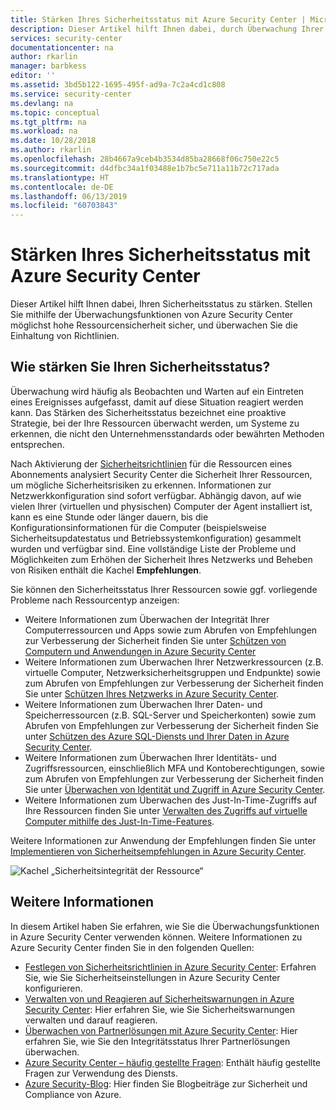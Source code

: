 ```yaml
---
title: Stärken Ihres Sicherheitsstatus mit Azure Security Center | Microsoft-Dokumentation
description: Dieser Artikel hilft Ihnen dabei, durch Überwachung Ihrer Ressourcen in Azure Security Center Ihren Sicherheitsstatus zu stärken.
services: security-center
documentationcenter: na
author: rkarlin
manager: barbkess
editor: ''
ms.assetid: 3bd5b122-1695-495f-ad9a-7c2a4cd1c808
ms.service: security-center
ms.devlang: na
ms.topic: conceptual
ms.tgt_pltfrm: na
ms.workload: na
ms.date: 10/28/2018
ms.author: rkarlin
ms.openlocfilehash: 28b4667a9ceb4b3534d85ba28668f06c750e22c5
ms.sourcegitcommit: d4dfbc34a1f03488e1b7bc5e711a11b72c717ada
ms.translationtype: HT
ms.contentlocale: de-DE
ms.lasthandoff: 06/13/2019
ms.locfileid: "60703843"
---
```

# <a name="strengthen-your-security-posture-with-azure-security-center"></a>Stärken Ihres Sicherheitsstatus mit Azure Security Center
Dieser Artikel hilft Ihnen dabei, Ihren Sicherheitsstatus zu stärken. Stellen Sie mithilfe der Überwachungsfunktionen von Azure Security Center möglichst hohe Ressourcensicherheit sicher, und überwachen Sie die Einhaltung von Richtlinien.

## <a name="how-do-you-strengthen-your-security-posture"></a>Wie stärken Sie Ihren Sicherheitsstatus?
Überwachung wird häufig als Beobachten und Warten auf ein Eintreten eines Ereignisses aufgefasst, damit auf diese Situation reagiert werden kann. Das Stärken des Sicherheitsstatus bezeichnet eine proaktive Strategie, bei der Ihre Ressourcen überwacht werden, um Systeme zu erkennen, die nicht den Unternehmensstandards oder bewährten Methoden entsprechen.

Nach Aktivierung der [Sicherheitsrichtlinien](tutorial-security-policy.md) für die Ressourcen eines Abonnements analysiert Security Center die Sicherheit Ihrer Ressourcen, um mögliche Sicherheitsrisiken zu erkennen. Informationen zur Netzwerkkonfiguration sind sofort verfügbar. Abhängig davon, auf wie vielen Ihrer (virtuellen und physischen) Computer der Agent installiert ist, kann es eine Stunde oder länger dauern, bis die Konfigurationsinformationen für die Computer (beispielsweise Sicherheitsupdatestatus und Betriebssystemkonfiguration) gesammelt wurden und verfügbar sind. Eine vollständige Liste der Probleme und Möglichkeiten zum Erhöhen der Sicherheit Ihres Netzwerks und Beheben von Risiken enthält die Kachel **Empfehlungen**.

Sie können den Sicherheitsstatus Ihrer Ressourcen sowie ggf. vorliegende Probleme nach Ressourcentyp anzeigen:

- Weitere Informationen zum Überwachen der Integrität Ihrer Computerressourcen und Apps sowie zum Abrufen von Empfehlungen zur Verbesserung der Sicherheit finden Sie unter [Schützen von Computern und Anwendungen in Azure Security Center](security-center-virtual-machine-protection.md)
- Weitere Informationen zum Überwachen Ihrer Netzwerkressourcen (z.B. virtuelle Computer, Netzwerksicherheitsgruppen und Endpunkte) sowie zum Abrufen von Empfehlungen zur Verbesserung der Sicherheit finden Sie unter [Schützen Ihres Netzwerks in Azure Security Center](security-center-network-recommendations.md). 
- Weitere Informationen zum Überwachen Ihrer Daten- und Speicherressourcen (z.B. SQL-Server und Speicherkonten) sowie zum Abrufen von Empfehlungen zur Verbesserung der Sicherheit finden Sie unter [Schützen des Azure SQL-Diensts und Ihrer Daten in Azure Security Center](security-center-sql-service-recommendations.md). 
- Weitere Informationen zum Überwachen Ihrer Identitäts- und Zugriffsressourcen, einschließlich MFA und Kontoberechtigungen, sowie zum Abrufen von Empfehlungen zur Verbesserung der Sicherheit finden Sie unter [Überwachen von Identität und Zugriff in Azure Security Center](security-center-identity-access.md). 
- Weitere Informationen zum Überwachen des Just-In-Time-Zugriffs auf Ihre Ressourcen finden Sie unter [Verwalten des Zugriffs auf virtuelle Computer mithilfe des Just-In-Time-Features](security-center-just-in-time.md). 


Weitere Informationen zur Anwendung der Empfehlungen finden Sie unter [Implementieren von Sicherheitsempfehlungen in Azure Security Center](security-center-recommendations.md).



![Kachel „Sicherheitsintegrität der Ressource“](./media/security-center-monitoring/security-center-monitoring-fig1-newUI-2017.png)



## <a name="see-also"></a>Weitere Informationen
In diesem Artikel haben Sie erfahren, wie Sie die Überwachungsfunktionen in Azure Security Center verwenden können. Weitere Informationen zu Azure Security Center finden Sie in den folgenden Quellen:

* [Festlegen von Sicherheitsrichtlinien in Azure Security Center](tutorial-security-policy.md): Erfahren Sie, wie Sie Sicherheitseinstellungen in Azure Security Center konfigurieren.
* [Verwalten von und Reagieren auf Sicherheitswarnungen in Azure Security Center](security-center-managing-and-responding-alerts.md): Hier erfahren Sie, wie Sie Sicherheitswarnungen verwalten und darauf reagieren.
* [Überwachen von Partnerlösungen mit Azure Security Center](security-center-partner-solutions.md): Hier erfahren Sie, wie Sie den Integritätsstatus Ihrer Partnerlösungen überwachen.
* [Azure Security Center – häufig gestellte Fragen](security-center-faq.md): Enthält häufig gestellte Fragen zur Verwendung des Diensts.
* [Azure Security-Blog](https://blogs.msdn.com/b/azuresecurity/): Hier finden Sie Blogbeiträge zur Sicherheit und Compliance von Azure.
